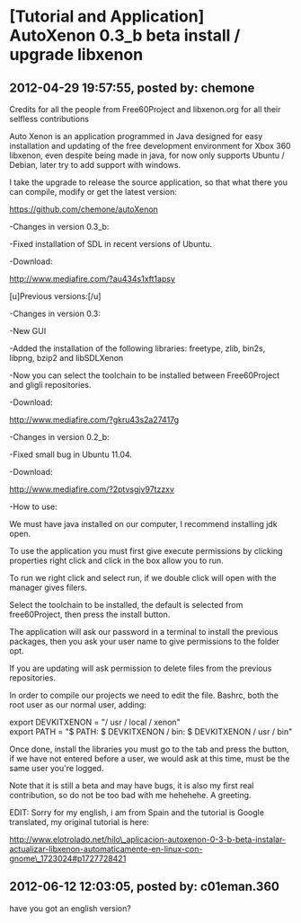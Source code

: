 # [Tutorial and Application] AutoXenon 0.3_b beta install / upgrade libxenon  

## 2012-04-29 19:57:55, posted by: chemone

Credits for all the people from Free60Project and libxenon.org for all their selfless contributions  
   
 Auto Xenon is an application programmed in Java designed for easy installation and updating of the free development environment for Xbox 360 libxenon, even despite being made in java, for now only supports Ubuntu / Debian, later try to add support with windows.  
   
 I take the upgrade to release the source application, so that what there you can compile, modify or get the latest version:  
   
 https://github.com/chemone/autoXenon  
   
 -Changes in version 0.3\_b:  
   
 -Fixed installation of SDL in recent versions of Ubuntu.  
   
 -Download:  
   
 http://www.mediafire.com/?au434s1xft1apsy  
   
 [u]Previous versions:[/u]  
   
 -Changes in version 0.3:  
   
 -New GUI  
   
 -Added the installation of the following libraries: freetype, zlib, bin2s, libpng, bzip2 and libSDLXenon  
   
 -Now you can select the toolchain to be installed between Free60Project and gligli repositories.  
   
 -Download:  
   
 http://www.mediafire.com/?gkru43s2a27417g  
   
 -Changes in version 0.2\_b:  
   
 -Fixed small bug in Ubuntu 11.04.  
   
 -Download:  
   
 http://www.mediafire.com/?2ptvsgjv97tzzxv  
   
   
 -How to use:  
   
 We must have java installed on our computer, I recommend installing jdk open.  
   
 To use the application you must first give execute permissions by clicking properties right click and click in the box allow you to run.  
   
 To run we right click and select run, if we double click will open with the manager gives filers.  
   
 Select the toolchain to be installed, the default is selected from free60Project, then press the install button.  
   
 The application will ask our password in a terminal to install the previous packages, then you ask your user name to give permissions to the folder opt.  
   
 If you are updating will ask permission to delete files from the previous repositories.  
   
 In order to compile our projects we need to edit the file. Bashrc, both the root user as our normal user, adding:  
   
 export DEVKITXENON = "/ usr / local / xenon"  
 export PATH = "$ PATH: $ DEVKITXENON / bin: $ DEVKITXENON / usr / bin"  
   
 Once done, install the libraries you must go to the tab and press the button, if we have not entered before a user, we would ask at this time, must be the same user you're logged.  
   
 Note that it is still a beta and may have bugs, it is also my first real contribution, so do not be too bad with me hehehehe. A greeting.  
   
 EDIT: Sorry for my english, i am from Spain and the tutorial is Google translated, my original tutorial is here:  
   
 http://www.elotrolado.net/hilo\_aplicacion-autoxenon-0-3-b-beta-instalar-actualizar-libxenon-automaticamente-en-linux-con-gnome\_1723024#p1727728421

## 2012-06-12 12:03:05, posted by: c01eman.360

have you got an english version?